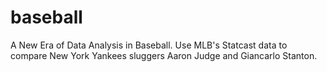 # baseball
A New Era of Data Analysis in Baseball. Use MLB's Statcast data to compare New York Yankees sluggers Aaron Judge and Giancarlo Stanton.
